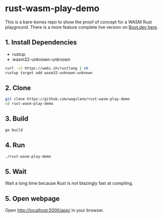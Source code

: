 # rust-wasm-play-demo

This is a bare-bones repo to show the proof of concept for a WASM Rust playground. There is a more feature complete live version on [Boot.dev here](https://boot.dev/playground/rs).

## 1. Install Dependencies

* rustup
* wasm32-unknown-unknown

```bash
curl -sS https://webi.sh/rustlang | sh
rustup target add wasm32-unknown-unknown
```

## 2. Clone

```bash
git clone https://github.com/wagslane/rust-wasm-play-demo
cd rust-wasm-play-demo
```

## 3. Build

```bash
go build
```

## 4. Run

```bash
./rust-wasm-play-demo
```

## 5. Wait

Wait a long time because Rust is *not* blazingly fast at compiling.

## 5. Open webpage

Open [http://localhost:5000/app/](http://localhost:5000/app/) in your browser.
